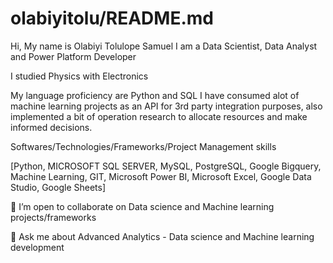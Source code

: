 # olabiyitolu/README.md
Hi, 
My name is Olabiyi Tolulope Samuel 
I am a Data Scientist, Data Analyst and Power Platform Developer

I studied Physics with Electronics

My language proficiency are Python and SQL I have consumed alot of machine learning projects as an API for 3rd party integration purposes, also implemented a bit of operation research to allocate resources and make informed decisions.

Softwares/Technologies/Frameworks/Project Management skills

[Python,  MICROSOFT SQL SERVER, MySQL, PostgreSQL, Google Bigquery, Machine Learning, GIT, Microsoft Power BI, Microsoft Excel, Google Data Studio, Google Sheets]

👯 I’m open to collaborate on Data science and Machine learning projects/frameworks

💬 Ask me about Advanced Analytics - Data science and Machine learning development
